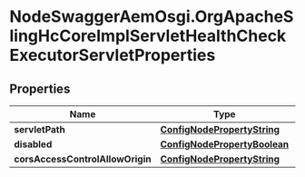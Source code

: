 # NodeSwaggerAemOsgi.OrgApacheSlingHcCoreImplServletHealthCheckExecutorServletProperties

## Properties

Name | Type | Description | Notes
------------ | ------------- | ------------- | -------------
**servletPath** | [**ConfigNodePropertyString**](ConfigNodePropertyString.md) |  | [optional] 
**disabled** | [**ConfigNodePropertyBoolean**](ConfigNodePropertyBoolean.md) |  | [optional] 
**corsAccessControlAllowOrigin** | [**ConfigNodePropertyString**](ConfigNodePropertyString.md) |  | [optional] 


